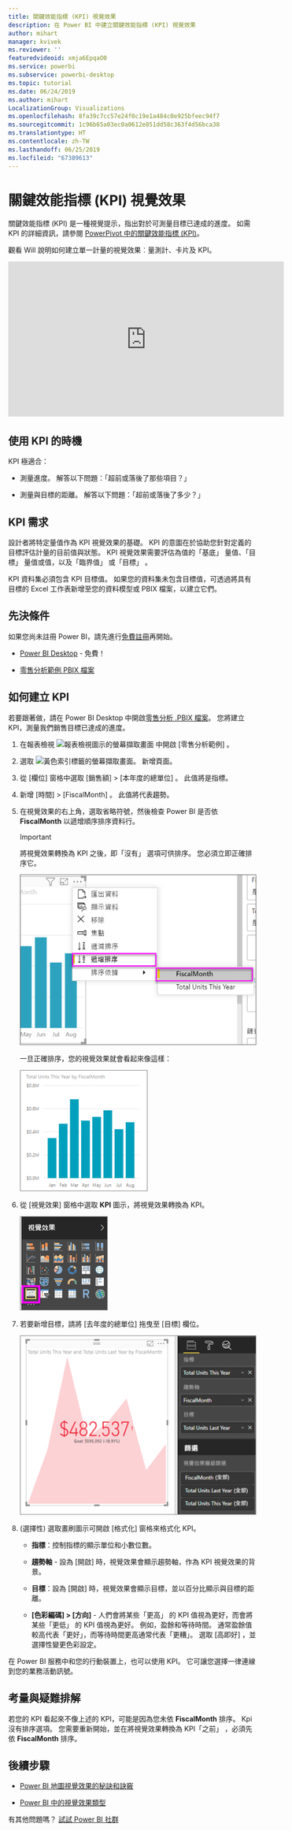 ```yaml
---
title: 關鍵效能指標 (KPI) 視覺效果
description: 在 Power BI 中建立關鍵效能指標 (KPI) 視覺效果
author: mihart
manager: kvivek
ms.reviewer: ''
featuredvideoid: xmja6EpqaO0
ms.service: powerbi
ms.subservice: powerbi-desktop
ms.topic: tutorial
ms.date: 06/24/2019
ms.author: mihart
LocalizationGroup: Visualizations
ms.openlocfilehash: 8fa39c7cc57e24f0c19e1a484c0e925bfeec94f7
ms.sourcegitcommit: 1c96b65a03ec0a0612e851dd58c363f4d56bca38
ms.translationtype: HT
ms.contentlocale: zh-TW
ms.lasthandoff: 06/25/2019
ms.locfileid: "67389613"
---
```

# <a name="key-performance-indicator-kpi-visuals"></a>關鍵效能指標 (KPI) 視覺效果

關鍵效能指標 (KPI) 是一種視覺提示，指出對於可測量目標已達成的進度。 如需 KPI 的詳細資訊，請參閱 [PowerPivot 中的關鍵效能指標 (KPI)](/previous-versions/sql/sql-server-2012/hh272050(v=sql.110))。

觀看 Will 說明如何建立單一計量的視覺效果︰量測計、卡片及 KPI。

<iframe width="560" height="315" src="https://www.youtube.com/embed/xmja6EpqaO0?list=PL1N57mwBHtN0JFoKSR0n-tBkUJHeMP2cP" frameborder="0" allowfullscreen></iframe>

## <a name="when-to-use-a-kpi"></a>使用 KPI 的時機

KPI 極適合：

* 測量進度。 解答以下問題：「超前或落後了那些項目？」

* 測量與目標的距離。 解答以下問題：「超前或落後了多少？」

## <a name="kpi-requirements"></a>KPI 需求

設計者將特定量值作為 KPI 視覺效果的基礎。 KPI 的意圖在於協助您針對定義的目標評估計量的目前值與狀態。 KPI 視覺效果需要評估為值的「基底」  量值、「目標」  量值或值，以及「臨界值」  或「目標」  。

KPI 資料集必須包含 KPI 目標值。 如果您的資料集未包含目標值，可透過將具有目標的 Excel 工作表新增至您的資料模型或 PBIX 檔案，以建立它們。

## <a name="prerequisites"></a>先決條件

如果您尚未註冊 Power BI，請先進行[免費註冊](https://app.powerbi.com/signupredirect?pbi_source=web)再開始。

* [Power BI Desktop](https://powerbi.microsoft.com/get-started/) - 免費！

* [零售分析範例 PBIX 檔案](http://download.microsoft.com/download/9/6/D/96DDC2FF-2568-491D-AAFA-AFDD6F763AE3/Retail%20Analysis%20Sample%20PBIX.pbix)

## <a name="how-to-create-a-kpi"></a>如何建立 KPI

若要跟著做，請在 Power BI Desktop 中開啟[零售分析 .PBIX 檔案](http://download.microsoft.com/download/9/6/D/96DDC2FF-2568-491D-AAFA-AFDD6F763AE3/Retail%20Analysis%20Sample%20PBIX.pbix)。 您將建立 KPI，測量我們銷售目標已達成的進度。

1. 在報表檢視 ![報表檢視圖示的螢幕擷取畫面](media/power-bi-visualization-kpi/power-bi-report-view.png) 中開啟 [零售分析範例]  。

1. 選取 ![黃色索引標籤的螢幕擷取畫面。](media/power-bi-visualization-kpi/power-bi-yellow-tab.png) 新增頁面。

1. 從 [欄位]  窗格中選取 [銷售額] > [本年度的總單位]  。  此值將是指標。

1. 新增 [時間] > [FiscalMonth]  。  此值將代表趨勢。

1. 在視覺效果的右上角，選取省略符號，然後檢查 Power BI 是否依 **FiscalMonth** 以遞增順序排序資料行。

    > [!IMPORTANT]
    > 將視覺效果轉換為 KPI 之後，即「沒有」  選項可供排序。 您必須立即正確排序它。

    ![省略符號功能表已展開並已選取 FiscalMonth 的螢幕擷取畫面，其中依遞增順序排序。](media/power-bi-visualization-kpi/power-bi-ascending-by-fiscal-month.png)

    一旦正確排序，您的視覺效果就會看起來像這樣：

    ![已正確排序視覺效果的螢幕擷取畫面。](media/power-bi-visualization-kpi/power-bi-chart.png)

1. 從 [視覺效果]  窗格中選取 **KPI** 圖示，將視覺效果轉換為 KPI。

    ![標示 KPI 圖示的 [視覺效果] 窗格螢幕擷取畫面。](media/power-bi-visualization-kpi/power-bi-kpi-template.png)

1. 若要新增目標，請將 [去年度的總單位]  拖曳至 [目標]  欄位。

    ![KPI 視覺效果已完成且 [欄位] 窗格具有所述值的螢幕擷取畫面。](media/power-bi-visualization-kpi/power-bi-kpi-done.png)

1. (選擇性) 選取畫刷圖示可開啟 [格式化] 窗格來格式化 KPI。

    * **指標**：控制指標的顯示單位和小數位數。

    * **趨勢軸** - 設為 [開啟]  時，視覺效果會顯示趨勢軸，作為 KPI 視覺效果的背景。  

    * **目標**：設為 [開啟]  時，視覺效果會顯示目標，並以百分比顯示與目標的距離。

    * **[色彩編碼] > [方向]** - 人們會將某些「更高」  的 KPI 值視為更好，而會將某些「更低」  的 KPI 值視為更好。 例如，盈餘和等待時間。 通常盈餘值較高代表「更好」，而等待時間更高通常代表「更糟」。 選取 [高即好]  ，並選擇性變更色彩設定。

在 Power BI 服務中和您的行動裝置上，也可以使用 KPI。 它可讓您選擇一律連線到您的業務活動訊號。

## <a name="considerations-and-troubleshooting"></a>考量與疑難排解

若您的 KPI 看起來不像上述的 KPI，可能是因為您未依 **FiscalMonth** 排序。 Kpi 沒有排序選項。 您需要重新開始，並在將視覺效果轉換為 KPI「之前」  ，必須先依 **FiscalMonth** 排序。

## <a name="next-steps"></a>後續步驟

* [Power BI 地圖視覺效果的秘訣和訣竅](power-bi-map-tips-and-tricks.md)

* [Power BI 中的視覺效果類型](power-bi-visualization-types-for-reports-and-q-and-a.md)

有其他問題嗎？ [試試 Power BI 社群](http://community.powerbi.com/)
